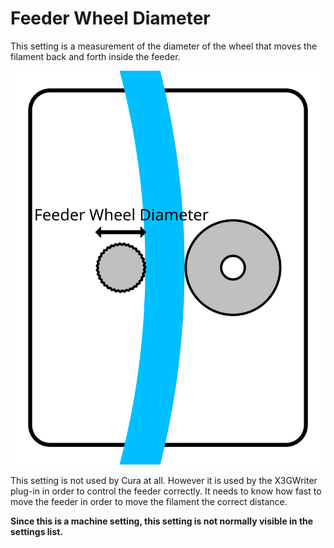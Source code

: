 Feeder Wheel Diameter
====
This setting is a measurement of the diameter of the wheel that moves the filament back and forth inside the feeder.

![The feeder wheel is usually the one with the most grippy surface](../images/machine_feeder_wheel_diameter.svg)

This setting is not used by Cura at all. However it is used by the X3GWriter plug-in in order to control the feeder correctly. It needs to know how fast to move the feeder in order to move the filament the correct distance.

**Since this is a machine setting, this setting is not normally visible in the settings list.**